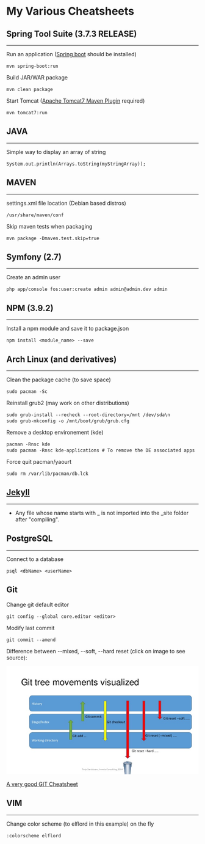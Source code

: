 # My Various Cheatsheets

## Spring Tool Suite (3.7.3 RELEASE)
----------
Run an application ([Spring boot](http://projects.spring.io/spring-boot/#quick-start) should be installed)

    mvn spring-boot:run

Build JAR/WAR package

    mvn clean package

Start Tomcat ([Apache Tomcat7 Maven Plugin](http://mvnrepository.com/artifact/org.apache.tomcat.maven/tomcat7-maven-plugin/2.2) required)

    mvn tomcat7:run

## JAVA
----------
Simple way to display an array of string

    System.out.println(Arrays.toString(myStringArray));

## MAVEN
----------
settings.xml file location (Debian based distros)

    /usr/share/maven/conf

Skip maven tests when packaging

    mvn package -Dmaven.test.skip=true

## Symfony (2.7)
----------
Create an admin user

    php app/console fos:user:create admin admin@admin.dev admin

## NPM (3.9.2)
----------
Install a npm module and save it to package.json

    npm install <module_name> --save

## Arch Linux (and derivatives)
----------
Clean the package cache (to save space)

    sudo pacman -Sc

Reinstall grub2 (may work on other distributions)

    sudo grub-install --recheck --root-directory=/mnt /dev/sda\n
    sudo grub-mkconfig -o /mnt/boot/grub/grub.cfg

Remove a desktop environement (kde)

    pacman -Rnsc kde
    sudo pacman -Rnsc kde-applications # To remove the DE associated apps

Force quit pacman/yaourt

    sudo rm /var/lib/pacman/db.lck
    
## [Jekyll](https://jekyllrb.com/)
----------
- Any file whose name starts with _ is not imported into the _site folder after "compiling".

## PostgreSQL
----------
Connect to a database

    psql <dbName> <userName>

## Git
Change git default editor

    git config --global core.editor <editor>

Modify last commit

    git commit --amend

Difference between --mixed, --soft, --hard reset (click on image to see source):

[![git reset different types](img/hard_soft_mixed.jpg)](http://stackoverflow.com/a/3528483/2300596)

[A very good GIT Cheatsheet](http://ndpsoftware.com/git-cheatsheet.html#loc=workspace;)

## VIM
----------
Change color scheme (to elflord in this example) on the fly

    :colorscheme elflord

